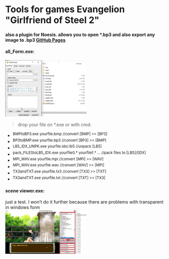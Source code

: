 # **Tools for games Evangelion "Girlfriend of Steel 2"<br />**
#### also a plugin for Noesis. allows you to open *.bp3 and also export any image to .bp3 [GitHub Pages](https://github.com/Durik256/Noesis-Plugins/blob/master/tex_bp3.py)<br />
#### all_Form.exe:<br />
<img src="all_Form.gif" width="256" height="177" />

> drop your file on *.exe or with cmd:<br />

- <sup>BMPtoBP3.exe yourfile.bmp  //convert [BMP] >> [BP3]<br /></sup>
- <sup>BP3toBMP.exe yourfile.bp3  //convert [BP3] >> [BMP]<br /></sup>
- <sup>LB5_IDX_UNPK.exe yourfile.idx/.lb5  //unpack [LB5]<br /></sup>
- <sup>pack_FILEStoLB5_IDX.exe yourfile0.* yourfile1.* ...  //pack files to [LB5]/[IDX]<br /></sup>
- <sup>MPI_WAV.exe yourfile.mpi  //convert [MPI] >> [WAV]<br /></sup>
- <sup>MPI_WAV.exe yourfile.wav  //convert [WAV] >> [MPI]<br /></sup>
- <sup>TX3andTXT.exe yourfile.tx3  //convert [TX3] >> [TXT]<br /></sup>
- <sup>TX3andTXT.exe yourfile.txt  //convert [TXT] >> [TX3]<br /></sup>

#### scene viewer.exe:<br />
just a test. I won’t do it further because there are problems with transparent in windows form<br />
<img src="scene viewer.gif" width="256" height="138" />
